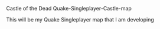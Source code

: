 Castle of the Dead Quake-Singleplayer-Castle-map

This will be my Quake Singleplayer map that I am developing
